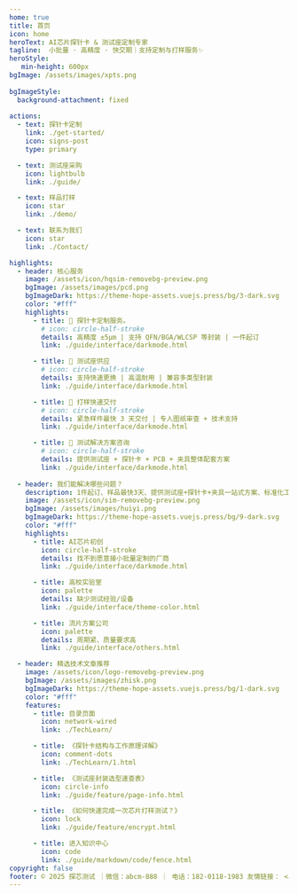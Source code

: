 ```yaml
---
home: true
title: 首页 
icon: home
heroText: AI芯片探针卡 & 测试座定制专家
tagline:  小批量 · 高精度 · 快交期｜支持定制与打样服务✨ 
heroStyle:
   min-height: 600px 
bgImage: /assets/images/xpts.png
 
bgImageStyle:
  background-attachment: fixed
  
actions:
  - text: 探针卡定制
    link: ./get-started/
    icon: signs-post
    type: primary

  - text: 测试座采购
    icon: lightbulb
    link: ./guide/

  - text: 样品打样
    icon: star
    link: ./demo/

  - text: 联系为我们
    icon: star
    link: ./Contact/

highlights:
  - header: 核心服务
    image: /assets/icon/hqsim-removebg-preview.png 
    bgImage: /assets/images/pcd.png
    bgImageDark: https://theme-hope-assets.vuejs.press/bg/3-dark.svg  
    color: "#fff"
    highlights:
      - title: 🧩 探针卡定制服务。  
        # icon: circle-half-stroke
        details: 高精度 ±5μm | 支持 QFN/BGA/WLCSP 等封装 | 一件起订
        link: ./guide/interface/darkmode.html 

      - title: 🧪 测试座供应 
        # icon: circle-half-stroke
        details: 支持快速更换 | 高温耐用 | 兼容多类型封装
        link: ./guide/interface/darkmode.html 

      - title: 🚀 打样快速交付
        # icon: circle-half-stroke
        details: 紧急样件最快 3 天交付 | 专人图纸审查 + 技术支持
        link: ./guide/interface/darkmode.html 

      - title: 🧠 测试解决方案咨询
        # icon: circle-half-stroke
        details: 提供测试座 + 探针卡 + PCB + 夹具整体配套方案
        link: ./guide/interface/darkmode.html
 
  - header: 我们能解决哪些问题？
    description: 1件起订、样品最快3天、提供测试座+探针卡+夹具一站式方案、标准化工艺 + 技术支持全流程
    image: /assets/icon/sim-removebg-preview.png
    bgImage: /assets/images/huiyi.png
    bgImageDark: https://theme-hope-assets.vuejs.press/bg/9-dark.svg
    color: "#fff"
    highlights:
      - title: AI芯片初创
        icon: circle-half-stroke
        details: 找不到愿意接小批量定制的厂商
        link: ./guide/interface/darkmode.html

      - title: 高校实验室
        icon: palette
        details: 缺少测试经验/设备
        link: ./guide/interface/theme-color.html

      - title: 流片方案公司
        icon: palette
        details: 周期紧、质量要求高
        link: ./guide/interface/others.html

  - header: 精选技术文章推荐
    image: /assets/icon/logo-removebg-preview.png
    bgImage: /assets/images/zhisk.png
    bgImageDark: https://theme-hope-assets.vuejs.press/bg/1-dark.svg
    color: "#fff"
    features:
      - title: 目录页面
        icon: network-wired 
        link: ./TechLearn/

      - title: 《探针卡结构与工作原理详解》
        icon: comment-dots 
        link: ./TechLearn/1.html

      - title: 《测试座封装选型速查表》
        icon: circle-info 
        link: ./guide/feature/page-info.html

      - title: 《如何快速完成一次芯片打样测试？》
        icon: lock 
        link: ./guide/feature/encrypt.html

      - title: 进入知识中心
        icon: code 
        link: ./guide/markdown/code/fence.html 
copyright: false
footer: © 2025 探芯测试 ｜微信：abcm-888 ｜ 电话：182-0118-1983 友情链接： <a href="https://www.ccf.org.cn/">中国计算机学会</a>｜ <a href="https://www.semi.ac.cn/">中国科学院半导体研究所</a>｜<a href="https://www.gitlink.org.cn/zone/OSchip">开源芯片社区</a> | Copyright © 2019-present HQSIM
---
```

<!-- 
  
## 产品及服务

### 探针卡

- 我们能为客户提供高性能的测试探针卡产品，如存储芯片测试、
- 高频产品测试、逻辑类芯片的测试，帮助客户提升测试良品率和确保产品的测试精度，
- 有效降低整体测试成本。
  
### 探针台

- 我们的探针台产品多次引领行业创新，多款产品的测试性能始终保持国际领先地位。
- 探针台具有高度自动化的特点，可有效地解决多种温度、小尺寸和无人值守等极端环境中的测试问题，
- 并可以在各种复杂环境中获得高可靠性和最佳精度的测试数据。

### 工程探针

- 我们提供多种工程探针，能够满足不同类型的测试需求。射频、混合信号和直流探针
- 可应对各种复杂探测环境的极端挑战，且具有高度耐用性，超越客户期望。

### ATE板

- 我们能够为半导体⾃动测试设备（ATE）和实验室板客户（包括许多500强企业）提供定制化的⾼性能测试接⼝硬件。
- 拥有完整的交钥匙ATE硬件解决方案：既支持通用型晶圆和封装测试应用PCB的设计、制造和组装，也可以提供定制服务。 -->
  